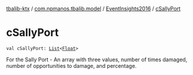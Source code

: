 [tbalib-ktx](../../index.md) / [com.npmanos.tbalib.model](../index.md) / [EventInsights2016](index.md) / [cSallyPort](./c-sally-port.md)

# cSallyPort

`val cSallyPort: `[`List`](https://kotlinlang.org/api/latest/jvm/stdlib/kotlin.collections/-list/index.html)`<`[`Float`](https://kotlinlang.org/api/latest/jvm/stdlib/kotlin/-float/index.html)`>`

For the Sally Port - An array with three values, number of times damaged, number of opportunities to damage, and percentage.

